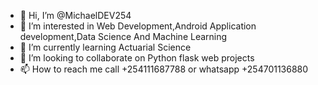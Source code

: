 - 👋 Hi, I’m @MichaelDEV254
- 👀 I’m interested in Web Development,Android Application development,Data Science And Machine Learning
- 🌱 I’m currently learning Actuarial Science
- 💞️ I’m looking to collaborate on Python flask web projects
- 📫 How to reach me call +254111687788  or whatsapp +254701136880

<!---
MichaelDEV254/MichaelDEV254 is a ✨ special ✨ repository because its `README.md` (this file) appears on your GitHub profile.
You can click the Preview link to take a look at your changes.
--->
